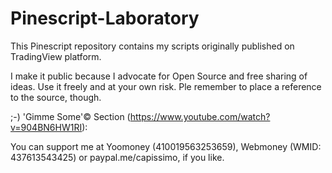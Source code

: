 # Pinescript-Laboratory
This Pinescript repository contains my scripts originally published on TradingView platform. 

I make it public because I advocate for Open Source and free sharing of ideas. Use it freely and at your own risk. Ple remember to place a reference to the source, though.

;-) 'Gimme Some'© Section (https://www.youtube.com/watch?v=904BN6HW1RI):

You can support me at Yoomoney (410019563253659), Webmoney (WMID: 437613543425) or paypal.me/capissimo, if you like.
